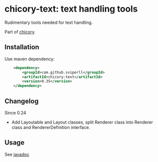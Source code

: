 chicory-text: text handling tools
=====================================

Rudimentary tools needed for text handling.

Part of [chicory](https://github.com/sviperll/chicory).

Installation
------------

Use maven dependency:

```xml
    <dependency>
        <groupId>com.github.sviperll</groupId>
        <artifactId>chicory-text</artifactId>
        <version>0.35</version>
    </dependency>
```


Changelog
---------

Since 0.24

 - Add Layoutable and Layout classes, split Renderer class into Renderer class and RendererDefinition interface.

Usage
-----

See [javadoc](http://sviperll.github.io/chicory/chicory-text/apidocs/index.html)
